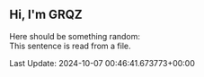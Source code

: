 ## Hi, I'm GRQZ
Here should be something random:  
This sentence is read from a file.


Last Update: 2024-10-07 00:46:41.673773+00:00

